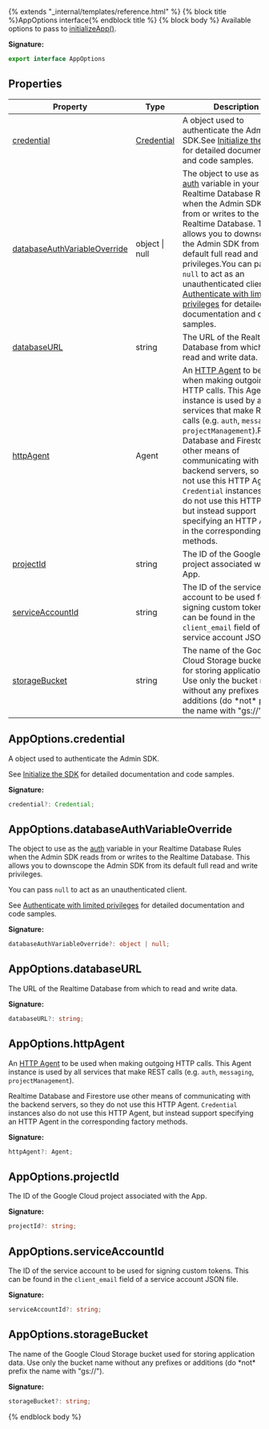 {% extends "_internal/templates/reference.html" %}
{% block title %}AppOptions interface{% endblock title %}
{% block body %}
Available options to pass to [initializeApp()](./firebase-admin.app.md#initializeapp)<!-- -->.

<b>Signature:</b>

```typescript
export interface AppOptions 
```

## Properties

|  Property | Type | Description |
|  --- | --- | --- |
|  [credential](./firebase-admin.app.appoptions.md#appoptionscredential) | [Credential](./firebase-admin.app.credential.md#credential_interface) | A  object used to authenticate the Admin SDK.<!-- -->See [Initialize the SDK](https://firebase.google.com/docs/admin/setup#initialize_the_sdk) for detailed documentation and code samples. |
|  [databaseAuthVariableOverride](./firebase-admin.app.appoptions.md#appoptionsdatabaseauthvariableoverride) | object \| null | The object to use as the [auth](https://firebase.google.com/docs/reference/security/database/#auth) variable in your Realtime Database Rules when the Admin SDK reads from or writes to the Realtime Database. This allows you to downscope the Admin SDK from its default full read and write privileges.<!-- -->You can pass <code>null</code> to act as an unauthenticated client.<!-- -->See [Authenticate with limited privileges](https://firebase.google.com/docs/database/admin/start#authenticate-with-limited-privileges) for detailed documentation and code samples. |
|  [databaseURL](./firebase-admin.app.appoptions.md#appoptionsdatabaseurl) | string | The URL of the Realtime Database from which to read and write data. |
|  [httpAgent](./firebase-admin.app.appoptions.md#appoptionshttpagent) | Agent | An [HTTP Agent](https://nodejs.org/api/http.html#http_class_http_agent) to be used when making outgoing HTTP calls. This Agent instance is used by all services that make REST calls (e.g. <code>auth</code>, <code>messaging</code>, <code>projectManagement</code>).<!-- -->Realtime Database and Firestore use other means of communicating with the backend servers, so they do not use this HTTP Agent. <code>Credential</code> instances also do not use this HTTP Agent, but instead support specifying an HTTP Agent in the corresponding factory methods. |
|  [projectId](./firebase-admin.app.appoptions.md#appoptionsprojectid) | string | The ID of the Google Cloud project associated with the App. |
|  [serviceAccountId](./firebase-admin.app.appoptions.md#appoptionsserviceaccountid) | string | The ID of the service account to be used for signing custom tokens. This can be found in the <code>client_email</code> field of a service account JSON file. |
|  [storageBucket](./firebase-admin.app.appoptions.md#appoptionsstoragebucket) | string | The name of the Google Cloud Storage bucket used for storing application data. Use only the bucket name without any prefixes or additions (do \*not\* prefix the name with "gs://"). |

## AppOptions.credential

A  object used to authenticate the Admin SDK.

See [Initialize the SDK](https://firebase.google.com/docs/admin/setup#initialize_the_sdk) for detailed documentation and code samples.

<b>Signature:</b>

```typescript
credential?: Credential;
```

## AppOptions.databaseAuthVariableOverride

The object to use as the [auth](https://firebase.google.com/docs/reference/security/database/#auth) variable in your Realtime Database Rules when the Admin SDK reads from or writes to the Realtime Database. This allows you to downscope the Admin SDK from its default full read and write privileges.

You can pass `null` to act as an unauthenticated client.

See [Authenticate with limited privileges](https://firebase.google.com/docs/database/admin/start#authenticate-with-limited-privileges) for detailed documentation and code samples.

<b>Signature:</b>

```typescript
databaseAuthVariableOverride?: object | null;
```

## AppOptions.databaseURL

The URL of the Realtime Database from which to read and write data.

<b>Signature:</b>

```typescript
databaseURL?: string;
```

## AppOptions.httpAgent

An [HTTP Agent](https://nodejs.org/api/http.html#http_class_http_agent) to be used when making outgoing HTTP calls. This Agent instance is used by all services that make REST calls (e.g. `auth`<!-- -->, `messaging`<!-- -->, `projectManagement`<!-- -->).

Realtime Database and Firestore use other means of communicating with the backend servers, so they do not use this HTTP Agent. `Credential` instances also do not use this HTTP Agent, but instead support specifying an HTTP Agent in the corresponding factory methods.

<b>Signature:</b>

```typescript
httpAgent?: Agent;
```

## AppOptions.projectId

The ID of the Google Cloud project associated with the App.

<b>Signature:</b>

```typescript
projectId?: string;
```

## AppOptions.serviceAccountId

The ID of the service account to be used for signing custom tokens. This can be found in the `client_email` field of a service account JSON file.

<b>Signature:</b>

```typescript
serviceAccountId?: string;
```

## AppOptions.storageBucket

The name of the Google Cloud Storage bucket used for storing application data. Use only the bucket name without any prefixes or additions (do \*not\* prefix the name with "gs://").

<b>Signature:</b>

```typescript
storageBucket?: string;
```
{% endblock body %}
